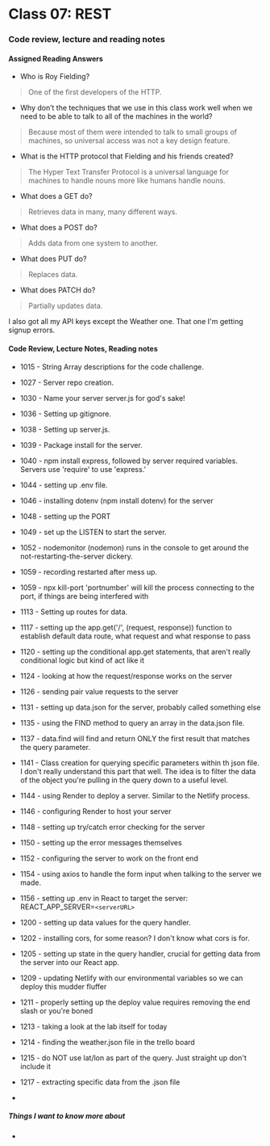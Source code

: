 # Class 07: REST

### Code review, lecture and reading notes


#### Assigned Reading Answers

- Who is Roy Fielding?

> One of the first developers of the HTTP.

- Why don’t the techniques that we use in this class work well when we need to be able to talk to all of the machines in the world?

> Because most of them were intended to talk to small groups of machines, so universal access was not a key design feature.

- What is the HTTP protocol that Fielding and his friends created?

> The Hyper Text Transfer Protocol is a universal language for machines to handle nouns more like humans handle nouns.

- What does a GET do?

> Retrieves data in many, many different ways.  

- What does a POST do?

> Adds data from one system to another.

- What does PUT do?

> Replaces data.

- What does PATCH do?

> Partially updates data.


I also got all my API keys except the Weather one.  That one I'm getting signup errors.

#### Code Review, Lecture Notes, Reading notes

- 1015 - String Array descriptions for the code challenge.

- 1027 - Server repo creation.

- 1030 - Name your server server.js for god's sake!

- 1036 - Setting up gitignore.

- 1038 - Setting up server.js.

- 1039 - Package install for the server. 

- 1040 - npm install express, followed by server required variables.  Servers use 'require' to use 'express.'  

- 1044 - setting up .env file.

- 1046 - installing dotenv (npm install dotenv) for the server

- 1048 - setting up the PORT 

- 1049 - set up the LISTEN to start the server.

- 1052 - nodemonitor (nodemon) runs in the console to get around the not-restarting-the-server dickery.

- 1059 - recording restarted after mess up.

- 1059 - npx kill-port 'portnumber' will kill the process connecting to the port, if things are being interfered with

- 1113 - Setting up routes for data.

- 1117 - setting up the app.get('/', (request, response)) function to establish default data route, what request and what response to pass 

- 1120 - setting up the conditional app.get statements, that aren't really conditional logic but kind of act like it

- 1124 - looking at how the request/response works on the server

- 1126 - sending pair value requests to the server

- 1131 - setting up data.json for the server, probably called something else

- 1135 - using the FIND method to query an array in the data.json file.

- 1137 - data.find will find and return ONLY the first result that matches the query parameter.

- 1141 - Class creation for querying specific parameters within th json file.  I don't really understand this part that well.  The idea is to filter the data of the object you're pulling in the query down to a useful level.

- 1144 - using Render to deploy a server.  Similar to the Netlify process.

- 1146 - configuring Render to host your server

- 1148 - setting up try/catch error checking for the server

- 1150 - setting up the error messages themselves

- 1152 - configuring the server to work on the front end

- 1154 - using axios to handle the form input when talking to the server we made.

- 1156 - setting up .env in React to target the server:  REACT_APP_SERVER=`<serverURL>`

- 1200 - setting up data values for the query handler.

- 1202 - installing cors, for some reason?  I don't know what cors is for.

- 1205 - setting up state in the query handler, crucial for getting data from the server into our React app.

- 1209 - updating Netlify with our environmental variables so we can deploy this mudder fluffer

- 1211 - properly setting up the deploy value requires removing the end slash or you're boned

- 1213 - taking a look at the lab itself for today

- 1214 - finding the weather.json file in the trello board

- 1215 - do NOT use lat/lon as part of the query.  Just straight up don't include it

- 1217 - extracting specific data from the .json file

- 

##### Things I want to know more about

- 